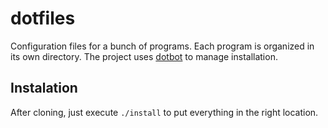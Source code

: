 # dotfiles

Configuration files for a bunch of programs. Each program is organized in its
own directory. The project uses
[dotbot](https://github.com/anishathalye/dotbot) to manage installation. 

## Instalation
After cloning, just execute `./install` to put everything in the right location.
